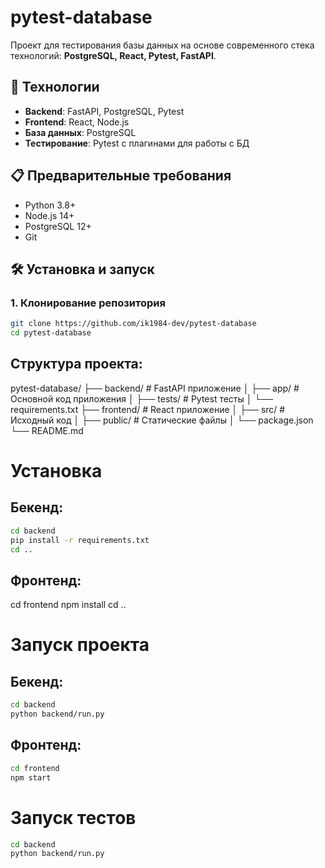 # pytest-database

Проект для тестирования базы данных на основе современного стека технологий: **PostgreSQL, React, Pytest, FastAPI**.

## 🚀 Технологии

- **Backend**: FastAPI, PostgreSQL, Pytest
- **Frontend**: React, Node.js
- **База данных**: PostgreSQL
- **Тестирование**: Pytest с плагинами для работы с БД

## 📋 Предварительные требования

- Python 3.8+
- Node.js 14+
- PostgreSQL 12+
- Git

## 🛠️ Установка и запуск

### 1. Клонирование репозитория

```bash
git clone https://github.com/ik1984-dev/pytest-database
cd pytest-database

```
## Структура проекта:
pytest-database/
├── backend/          # FastAPI приложение
│   ├── app/         # Основной код приложения
│   ├── tests/       # Pytest тесты
│   └── requirements.txt
├── frontend/         # React приложение
│   ├── src/         # Исходный код
│   ├── public/      # Статические файлы
│   └── package.json
└── README.md


# Установка
## Бекенд:
```bash
cd backend
pip install -r requirements.txt
cd ..
```

## Фронтенд:
cd frontend
npm install
cd ..

# Запуск проекта
## Бекенд:
```bash
cd backend
python backend/run.py
```

## Фронтенд:
```bash
cd frontend
npm start
```


# Запуск тестов
```bash
cd backend
python backend/run.py
```
